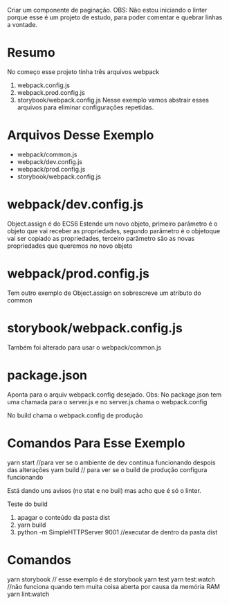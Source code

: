 Criar um componente de paginação.
OBS: Não estou iniciando o linter porque esse é um projeto de estudo,
para poder comentar e quebrar linhas a vontade.


# Resumo
No começo esse projeto tinha três arquivos webpack
1. webpack.config.js
1. webpack.prod.config.js
1. storybook/webpack.config.js
Nesse exemplo vamos abstrair esses arquivos para eliminar configurações repetidas.

# Arquivos Desse Exemplo
- webpack/common.js
- webpack/dev.config.js
- webpack/prod.config.js
- storybook/webpack.config.js

# webpack/dev.config.js
Object.assign é do ECS6
Estende um novo objeto,
primeiro parâmetro é o objeto que vai receber as propriedades,
segundo parâmetro é o objetoque vai ser copiado as propriedades,
terceiro parâmetro são as novas propriedades que queremos no novo objeto

# webpack/prod.config.js
Tem outro exemplo de Object.assign on sobrescreve um atributo do common

# storybook/webpack.config.js
Também foi alterado para usar o webpack/common.js

# package.json
Aponta para o arquiv webpack.config desejado.
Obs: No package.json tem uma chamada para o server.js e no server.js chama o webpack.config

No build chama o webpack.config de produção



# Comandos Para Esse Exemplo
yarn start  //para ver se o ambiente de dev continua funcionando despois das alterações
yarn build  // para ver se o build de produção configura funcionando

Está dando uns avisos (no stat e no buil) mas acho que é só o linter.

Teste do build
1. apagar o conteúdo da pasta dist
1. yarn build
1. python -m SimpleHTTPServer 9001  //executar de dentro da pasta dist

# Comandos
yarn storybook      // esse exemplo é de storybook
yarn test
yarn test:watch   //não funciona quando tem muita coisa aberta por causa da memória RAM
yarn lint:watch


